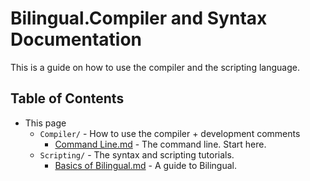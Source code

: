 # Bilingual.Compiler and Syntax Documentation
This is a guide on how to use the compiler and the scripting language. 

## Table of Contents
- This page
    - `Compiler/` - How to use the compiler + development comments
        - [Command Line.md](./Compiler/001-CommandLine.md) - The command line. Start here.
    - `Scripting/` - The syntax and scripting tutorials.
        - [Basics of Bilingual.md](./Scripting/001-Basics%20of%20Bilingual.md) - A guide to Bilingual.